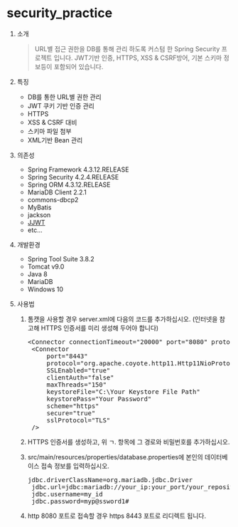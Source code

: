 # security_practice
1. 소개
	>URL별 접근 권한을 DB를 통해 관리 하도록 커스텀 한 Spring Security 프로젝트 입니다.
	>JWT기반 인증, HTTPS, XSS & CSRF방어, 기본 스키마 정보등이 포함되어 있습니다.

2. 특징
	* DB를 통한 URL별 권한 관리
	* JWT 쿠키 기반 인증 관리
	* HTTPS
	* XSS & CSRF 대비
	* 스키마 파일 첨부
	* XML기반 Bean 관리

3. 의존성
	* Spring Framework 4.3.12.RELEASE
	* Spring Security 4.2.4.RELEASE
	* Spring ORM 4.3.12.RELEASE
	* MariaDB Client 2.2.1
	* commons-dbcp2
	* MyBatis
	* jackson
	* [JJWT](https://github.com/jwtk/jjwt)
	* etc...

4. 개발환경
	* Spring Tool Suite 3.8.2
	* Tomcat v9.0
	* Java 8
	* MariaDB
	* Windows 10

5. 사용법
	1. 톰캣을 사용할 경우 server.xml에 다음의 코드를 추가하십시오. (인터넷을 참고해 HTTPS 인증서를 미리 생성해 두어야 합니다)
		<pre>&lt;Connector connectionTimeout="20000" port="8080" protocol="HTTP/1.1" redirectPort="8443"/&gt;
		&lt;Connector
			port="8443"
			protocol="org.apache.coyote.http11.Http11NioProtocol"
			SSLEnabled="true"
			clientAuth="false"
			maxThreads="150"
			keystoreFile="C:\Your Keystore File Path"
			keystorePass="Your Password"
			scheme="https"
			secure="true"
			sslProtocol="TLS"
		/&gt;</pre>
		
	2. HTTPS 인증서를 생성하고, 위 ㄱ. 항목에 그 경로와 비밀번호를 추가하십시오.
	3. src/main/resources/properties/database.properties에 본인의 데이터베이스 접속 정보를 입력하십시오.
		<pre>jdbc.driverClassName=org.mariadb.jdbc.Driver
		jdbc.url=jdbc:mariadb://your_ip:your_port/your_repository_name
		jdbc.username=my_id
		jdbc.password=myp@ssword1#</pre>
	4. http 8080 포트로 접속할 경우 https 8443 포트로 리디렉트 됩니다.
